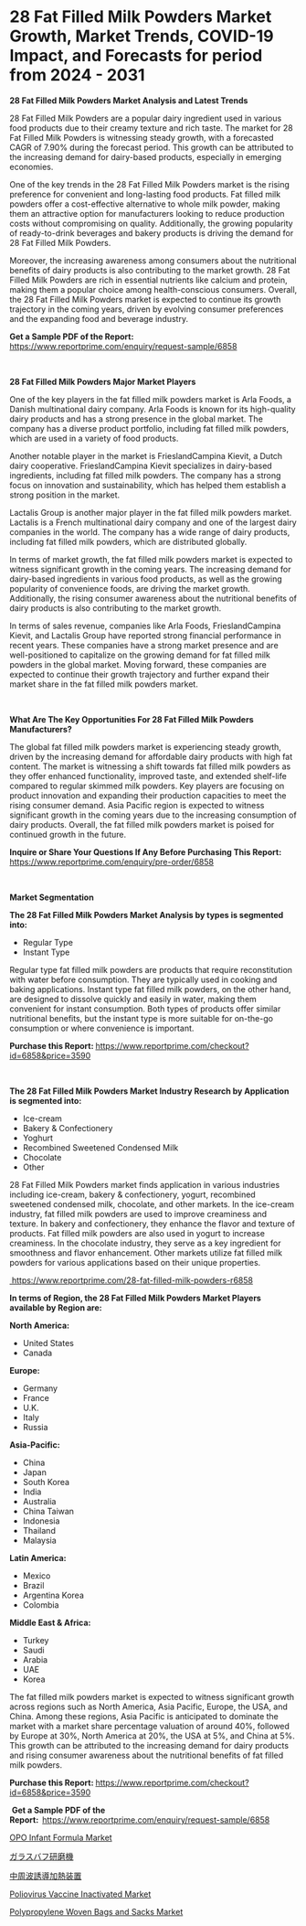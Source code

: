 <p><h1>28 Fat Filled Milk Powders Market Growth, Market Trends, COVID-19 Impact, and Forecasts for period from 2024 - 2031</h1></p><p><strong>28 Fat Filled Milk Powders Market Analysis and Latest Trends</strong></p>
<p><p>28 Fat Filled Milk Powders are a popular dairy ingredient used in various food products due to their creamy texture and rich taste. The market for 28 Fat Filled Milk Powders is witnessing steady growth, with a forecasted CAGR of 7.90% during the forecast period. This growth can be attributed to the increasing demand for dairy-based products, especially in emerging economies.</p><p>One of the key trends in the 28 Fat Filled Milk Powders market is the rising preference for convenient and long-lasting food products. Fat filled milk powders offer a cost-effective alternative to whole milk powder, making them an attractive option for manufacturers looking to reduce production costs without compromising on quality. Additionally, the growing popularity of ready-to-drink beverages and bakery products is driving the demand for 28 Fat Filled Milk Powders.</p><p>Moreover, the increasing awareness among consumers about the nutritional benefits of dairy products is also contributing to the market growth. 28 Fat Filled Milk Powders are rich in essential nutrients like calcium and protein, making them a popular choice among health-conscious consumers. Overall, the 28 Fat Filled Milk Powders market is expected to continue its growth trajectory in the coming years, driven by evolving consumer preferences and the expanding food and beverage industry.</p></p>
<p><strong>Get a Sample PDF of the Report:&nbsp;</strong> <a href="https://www.reportprime.com/enquiry/request-sample/6858">https://www.reportprime.com/enquiry/request-sample/6858</a></p>
<p>&nbsp;</p>
<p><strong>28 Fat Filled Milk Powders Major Market Players</strong></p>
<p><p>One of the key players in the fat filled milk powders market is Arla Foods, a Danish multinational dairy company. Arla Foods is known for its high-quality dairy products and has a strong presence in the global market. The company has a diverse product portfolio, including fat filled milk powders, which are used in a variety of food products.</p><p>Another notable player in the market is FrieslandCampina Kievit, a Dutch dairy cooperative. FrieslandCampina Kievit specializes in dairy-based ingredients, including fat filled milk powders. The company has a strong focus on innovation and sustainability, which has helped them establish a strong position in the market.</p><p>Lactalis Group is another major player in the fat filled milk powders market. Lactalis is a French multinational dairy company and one of the largest dairy companies in the world. The company has a wide range of dairy products, including fat filled milk powders, which are distributed globally.</p><p>In terms of market growth, the fat filled milk powders market is expected to witness significant growth in the coming years. The increasing demand for dairy-based ingredients in various food products, as well as the growing popularity of convenience foods, are driving the market growth. Additionally, the rising consumer awareness about the nutritional benefits of dairy products is also contributing to the market growth.</p><p>In terms of sales revenue, companies like Arla Foods, FrieslandCampina Kievit, and Lactalis Group have reported strong financial performance in recent years. These companies have a strong market presence and are well-positioned to capitalize on the growing demand for fat filled milk powders in the global market. Moving forward, these companies are expected to continue their growth trajectory and further expand their market share in the fat filled milk powders market.</p></p>
<p>&nbsp;</p>
<p><strong>What Are The Key Opportunities For 28 Fat Filled Milk Powders Manufacturers?</strong></p>
<p><p>The global fat filled milk powders market is experiencing steady growth, driven by the increasing demand for affordable dairy products with high fat content. The market is witnessing a shift towards fat filled milk powders as they offer enhanced functionality, improved taste, and extended shelf-life compared to regular skimmed milk powders. Key players are focusing on product innovation and expanding their production capacities to meet the rising consumer demand. Asia Pacific region is expected to witness significant growth in the coming years due to the increasing consumption of dairy products. Overall, the fat filled milk powders market is poised for continued growth in the future.</p></p>
<p><strong>Inquire or Share Your Questions If Any Before Purchasing This Report:</strong> <a href="https://www.reportprime.com/enquiry/pre-order/6858">https://www.reportprime.com/enquiry/pre-order/6858</a></p>
<p>&nbsp;</p>
<p><strong>Market Segmentation</strong></p>
<p><strong>The 28 Fat Filled Milk Powders Market Analysis by types is segmented into:</strong></p>
<p><ul><li>Regular Type</li><li>Instant Type</li></ul></p>
<p><p>Regular type fat filled milk powders are products that require reconstitution with water before consumption. They are typically used in cooking and baking applications. Instant type fat filled milk powders, on the other hand, are designed to dissolve quickly and easily in water, making them convenient for instant consumption. Both types of products offer similar nutritional benefits, but the instant type is more suitable for on-the-go consumption or where convenience is important.</p></p>
<p><strong>Purchase this Report:&nbsp;</strong><a href="https://www.reportprime.com/checkout?id=6858&price=3590">https://www.reportprime.com/checkout?id=6858&price=3590</a></p>
<p>&nbsp;</p>
<p><strong>The 28 Fat Filled Milk Powders Market Industry Research by Application is segmented into:</strong></p>
<p><ul><li>Ice-cream</li><li>Bakery & Confectionery</li><li>Yoghurt</li><li>Recombined Sweetened Condensed Milk</li><li>Chocolate</li><li>Other</li></ul></p>
<p><p>28 Fat Filled Milk Powders market finds application in various industries including ice-cream, bakery & confectionery, yogurt, recombined sweetened condensed milk, chocolate, and other markets. In the ice-cream industry, fat filled milk powders are used to improve creaminess and texture. In bakery and confectionery, they enhance the flavor and texture of products. Fat filled milk powders are also used in yogurt to increase creaminess. In the chocolate industry, they serve as a key ingredient for smoothness and flavor enhancement. Other markets utilize fat filled milk powders for various applications based on their unique properties.</p></p>
<p><a href="https://www.reportprime.com/28-fat-filled-milk-powders-r6858">&nbsp;https://www.reportprime.com/28-fat-filled-milk-powders-r6858</a></p>
<p><strong>In terms of Region, the 28 Fat Filled Milk Powders Market Players available by Region are:</strong></p>
<p>
    <p> <strong> North America: </strong>
        <ul>
            <li>United States</li>
            <li>Canada</li>
        </ul>
        </p> 
    <p> <strong> Europe: </strong>
        <ul>
            <li>Germany</li>
            <li>France</li>
            <li>U.K.</li>
            <li>Italy</li>
            <li>Russia</li>
        </ul>
        </p> 
    <p> <strong> Asia-Pacific: </strong>
        <ul>
            <li>China</li>
            <li>Japan</li>
            <li>South Korea</li>
            <li>India</li>
            <li>Australia</li>
            <li>China Taiwan</li>
            <li>Indonesia</li>
            <li>Thailand</li>
            <li>Malaysia</li>
        </ul>
        </p> 
    <p> <strong> Latin America: </strong>
        <ul>
            <li>Mexico</li>
            <li>Brazil</li>
            <li>Argentina Korea</li>
            <li>Colombia</li>
        </ul>
        </p> 
    <p> <strong> Middle East & Africa: </strong>
        <ul>
            <li>Turkey</li>
            <li>Saudi</li>
            <li>Arabia</li>
            <li>UAE</li>
            <li>Korea</li>
        </ul>
    </p>
    </p>
<p><p>The fat filled milk powders market is expected to witness significant growth across regions such as North America, Asia Pacific, Europe, the USA, and China. Among these regions, Asia Pacific is anticipated to dominate the market with a market share percentage valuation of around 40%, followed by Europe at 30%, North America at 20%, the USA at 5%, and China at 5%. This growth can be attributed to the increasing demand for dairy products and rising consumer awareness about the nutritional benefits of fat filled milk powders.</p></p>
<p><strong>Purchase this Report: </strong><a href="https://www.reportprime.com/checkout?id=6858&price=3590">https://www.reportprime.com/checkout?id=6858&price=3590</a></p>
<p>&nbsp;<strong>Get a Sample PDF of the Report:&nbsp;&nbsp;</strong><a href="https://www.reportprime.com/enquiry/request-sample/6858">https://www.reportprime.com/enquiry/request-sample/6858</a></p>
<p><strong></strong></p>
<p><p><a href="https://github.com/lataunyatinikmelvin59ilbd0dv/Market-Research-Report-List-2/blob/main/opo-infant-formula-market.md">OPO Infant Formula Market</a></p><p><a href="https://medium.com/@arimuller2009/%E3%82%AC%E3%83%A9%E3%82%B9%E7%A0%94%E7%A3%A8%E6%A9%9F%E3%81%AE%E5%B8%82%E5%A0%B4%E5%8B%95%E5%90%91-%E6%A5%AD%E7%95%8C%E6%A6%82%E8%A6%81%E3%81%A8%E4%BA%88%E6%B8%AC-2024%E5%B9%B4%E3%81%8B%E3%82%892031%E5%B9%B4-7e2e650ce463">ガラスバフ研磨機</a></p><p><a href="https://github.com/TerrellConn/Market-Research-Report-List-1/blob/main/711077475669.md">中周波誘導加熱装置</a></p><p><a href="https://www.linkedin.com/pulse/poliovirus-vaccine-inactivated-market-insight-trends-growth-yklrf?trackingId=aaDtkX9wsry91me4cxDPOQ%3D%3D">Poliovirus Vaccine Inactivated Market</a></p><p><a href="https://www.linkedin.com/pulse/polypropylene-woven-bags-sacks-market-size-outlook-forecast-apude?trackingId=QlFdaDwv4MG1Qxkij8YlLg%3D%3D">Polypropylene Woven Bags and Sacks Market</a></p></p>